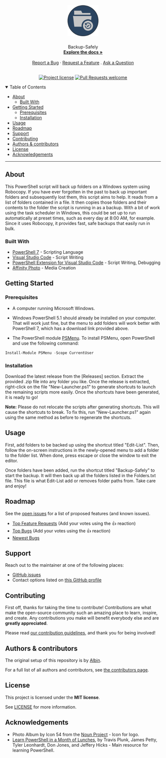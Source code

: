 <h1 align="center">
  <a href="https://github.com/Albin-Xavier/PS-Backup-Safely">
    <img src="docs/images/logo.svg" alt="Logo" width="100" height="100">
  </a>
</h1>

<div align="center">
  Backup-Safely
  <br />
  <a href="#about"><strong>Explore the docs »</strong></a>
  <br />
  <br />
  <a href="https://github.com/Albin-Xavier/PS-Backup-Safely/issues/new?assignees=&labels=bug&template=01_BUG_REPORT.md&title=bug%3A+">Report a Bug</a>
  ·
  <a href="https://github.com/Albin-Xavier/PS-Backup-Safely/issues/new?assignees=&labels=enhancement&template=02_FEATURE_REQUEST.md&title=feat%3A+">Request a Feature</a>
  .
  <a href="https://github.com/Albin-Xavier/PS-Backup-Safely/issues/new?assignees=&labels=question&template=04_SUPPORT_QUESTION.md&title=support%3A+">Ask a Question</a>
</div>

<div align="center">
<br />

[![Project license](https://img.shields.io/github/license/Albin-Xavier/PS-Backup-Safely.svg?style=flat-square)](LICENSE)
[![Pull Requests welcome](https://img.shields.io/badge/PRs-welcome-ff69b4.svg?style=flat-square)](https://github.com/Albin-Xavier/PS-Backup-Safely/issues?q=is%3Aissue+is%3Aopen+label%3A%22help+wanted%22)

</div>

<details open="open">
<summary>Table of Contents</summary>

- [About](#about)
  - [Built With](#built-with)
- [Getting Started](#getting-started)
  - [Prerequisites](#prerequisites)
  - [Installation](#installation)
- [Usage](#usage)
- [Roadmap](#roadmap)
- [Support](#support)
- [Contributing](#contributing)
- [Authors & contributors](#authors--contributors)
- [License](#license)
- [Acknowledgements](#acknowledgements)

</details>

---

## About

This PowerShell script will back up folders on a Windows system using Robocopy. If you have ever forgotten in the past to back up important folders and subsequently lost them, this script aims to help. It reads from a list of folders contained in a file. It then copies those folders and their contents to the folder the script is running in as a backup. With a bit of work using the task scheduler in Windows, this could be set up to run automatically at preset times, such as every day at 8:00 AM, for example. Since it uses Robocopy, it provides fast, safe backups that easily run in bulk.

### Built With

- [PowerShell 7](https://github.com/PowerShell/PowerShell) - Scripting Language
- [Visual Studio Code](https://code.visualstudio.com/) - Script Writing
- [PowerShell Extension for Visual Studio Code](https://github.com/PowerShell/vscode-powershell) - Script Writing, Debugging
- [Affinity Photo](https://affinity.serif.com/en-us/photo/) - Media Creation

## Getting Started

### Prerequisites

- A computer running Microsoft Windows.

- Windows PowerShell 5.1 should already be installed on your computer. That will work just fine, but the menu to add folders will work better with PowerShell 7, which has a download link provided above.

- The PowerShell module [PSMenu](https://github.com/Sebazzz/PSMenu). To install PSMenu, open PowerShell and use the following command:

```powershell
Install-Module PSMenu -Scope CurrentUser
```

### Installation

Download the latest release from the [Releases] section. Extract the provided .zip file into any folder you like.
Once the release is extracted, right-click on the file "New-Launcher.ps1" to generate shortcuts to launch the remaining scripts more easily. Once the shortcuts have been generated, it is ready to go!

**Note:** Please do not relocate the scripts after generating shortcuts. This will cause the shortcuts to break. To fix this, run "New-Launcher.ps1" again using the same method as before to regenerate the shortcuts.

## Usage

First, add folders to be backed up using the shortcut titled "Edit-List". Then, follow the on-screen instructions in the newly-opened menu to add a folder to the folder list. When done, press escape or close the window to exit the editor.

Once folders have been added, run the shortcut titled "Backup-Safely" to start the backup. It will then back up all the folders listed in the Folders.txt file. This file is what Edit-List add or removes folder paths from. Take care and enjoy!

## Roadmap

See the [open issues](https://github.com/Albin-Xavier/PS-Backup-Safely/issues) for a list of proposed features (and known issues).

- [Top Feature Requests](https://github.com/Albin-Xavier/PS-Backup-Safely/issues?q=label%3Aenhancement+is%3Aopen+sort%3Areactions-%2B1-desc) (Add your votes using the 👍 reaction)
- [Top Bugs](https://github.com/Albin-Xavier/PS-Backup-Safely/issues?q=is%3Aissue+is%3Aopen+label%3Abug+sort%3Areactions-%2B1-desc) (Add your votes using the 👍 reaction)
- [Newest Bugs](https://github.com/Albin-Xavier/PS-Backup-Safely/issues?q=is%3Aopen+is%3Aissue+label%3Abug)

## Support

Reach out to the maintainer at one of the following places:

- [GitHub issues](https://github.com/Albin-Xavier/PS-Backup-Safely/issues/new?assignees=&labels=question&template=04_SUPPORT_QUESTION.md&title=support%3A+)
- Contact options listed on [this GitHub profile](https://github.com/Albin-Xavier)


## Contributing

First off, thanks for taking the time to contribute! Contributions are what make the open-source community such an amazing place to learn, inspire, and create. Any contributions you make will benefit everybody else and are **greatly appreciated**.


Please read [our contribution guidelines](docs/CONTRIBUTING.md), and thank you for being involved!

## Authors & contributors

The original setup of this repository is by [Albin](https://github.com/Albin-Xavier).

For a full list of all authors and contributors, see [the contributors page](https://github.com/Albin-Xavier/PS-Backup-Safely/contributors).


## License

This project is licensed under the **MIT license**.

See [LICENSE](LICENSE) for more information.

## Acknowledgements

- Photo Album by Icon 54 from the [Noun Project](https://thenounproject.com/browse/icons/term/photo-album/) - Icon for logo.
- [Learn PowerShell in a Month of Lunches](https://www.manning.com/books/learn-powershell-in-a-month-of-lunches), by Travis Plunk, James Petty, Tyler Leonhardt, Don Jones, and Jeffery Hicks - Main resource for learning PowerShell.
